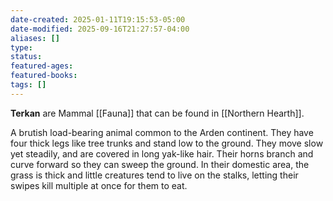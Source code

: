 ```yaml
---
date-created: 2025-01-11T19:15:53-05:00
date-modified: 2025-09-16T21:27:57-04:00
aliases: []
type: 
status: 
featured-ages: 
featured-books: 
tags: []
---
```

**Terkan** are Mammal [[Fauna]] that can be found in [[Northern Hearth]].

A brutish load-bearing animal common to the Arden continent. They have four thick legs like tree trunks and stand low to the ground. They move slow yet steadily, and are covered in long yak-like hair. Their horns branch and curve forward so they can sweep the ground. In their domestic area, the grass is thick and little creatures tend to live on the stalks, letting their swipes kill multiple at once for them to eat.